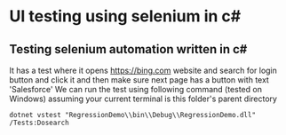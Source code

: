 # UI testing using selenium in c#
Testing selenium automation written in c#
----------------
It has a test where it opens https://bing.com website and search for login button and click it and then make sure next page has a button with text 'Salesforce'
We can run the test using following command (tested on Windows) assuming your current terminal is this folder's parent directory
```
dotnet vstest "RegressionDemo\\bin\\Debug\\RegressionDemo.dll" /Tests:Dosearch
```
